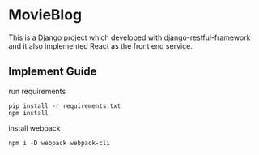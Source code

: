 # MovieBlog
This is a Django project which developed with django-restful-framework and it also implemented React as the front end service.

## Implement Guide
run requirements   

    pip install -r requirements.txt
    npm install 

install webpack 
    
    npm i -D webpack webpack-cli



